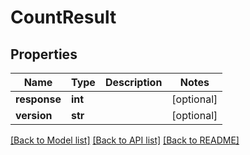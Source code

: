 # CountResult

## Properties
Name | Type | Description | Notes
------------ | ------------- | ------------- | -------------
**response** | **int** |  | [optional] 
**version** | **str** |  | [optional] 

[[Back to Model list]](../README.md#documentation-for-models) [[Back to API list]](../README.md#documentation-for-api-endpoints) [[Back to README]](../README.md)


